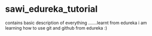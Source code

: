 # sawi_edureka_tutorial
contains basic description of everything .......learnt from edureka
i am learning how to use git and github from edureka :)
